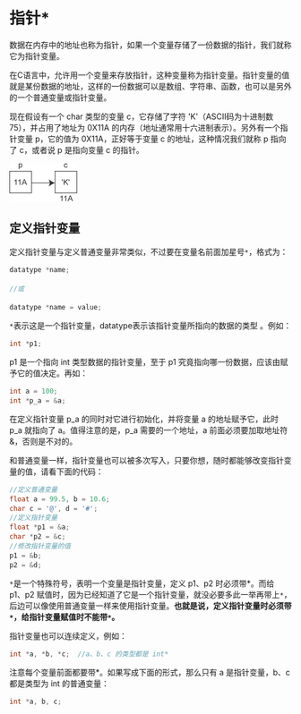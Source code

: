 # 指针*

数据在内存中的地址也称为指针，如果一个变量存储了一份数据的指针，我们就称它为指针变量。

在C语言中，允许用一个变量来存放指针，这种变量称为指针变量。指针变量的值就是某份数据的地址，这样的一份数据可以是数组、字符串、函数，也可以是另外的一个普通变量或指针变量。

现在假设有一个 char 类型的变量 c，它存储了字符 'K'（ASCII码为十进制数 75），并占用了地址为 0X11A 的内存（地址通常用十六进制表示）。另外有一个指针变量 p，它的值为 0X11A，正好等于变量 c 的地址，这种情况我们就称 p 指向了 c，或者说 p 是指向变量 c 的指针。

![point](./img/point.png)

## 定义指针变量

定义指针变量与定义普通变量非常类似，不过要在变量名前面加星号`*`，格式为：
```c++
datatype *name;

//或

datatype *name = value;
```

`*`表示这是一个指针变量，datatype表示该指针变量所指向的数据的类型 。例如：
```c++
int *p1;
```

p1 是一个指向 int 类型数据的指针变量，至于 p1 究竟指向哪一份数据，应该由赋予它的值决定。再如：
```c++
int a = 100;
int *p_a = &a;
```
在定义指针变量 p_a 的同时对它进行初始化，并将变量 a 的地址赋予它，此时 p_a 就指向了 a。值得注意的是，p_a 需要的一个地址，a 前面必须要加取地址符&，否则是不对的。

和普通变量一样，指针变量也可以被多次写入，只要你想，随时都能够改变指针变量的值，请看下面的代码：
```c++
//定义普通变量
float a = 99.5, b = 10.6;
char c = '@', d = '#';
//定义指针变量
float *p1 = &a;
char *p2 = &c;
//修改指针变量的值
p1 = &b;
p2 = &d;
```

`*`是一个特殊符号，表明一个变量是指针变量，定义 p1、p2 时必须带*。而给 p1、p2 赋值时，因为已经知道了它是一个指针变量，就没必要多此一举再带上`*`，后边可以像使用普通变量一样来使用指针变量。**也就是说，定义指针变量时必须带`*`，给指针变量赋值时不能带`*`。**

指针变量也可以连续定义，例如：
```c++
int *a, *b, *c;  //a、b、c 的类型都是 int*
```
注意每个变量前面都要带*。如果写成下面的形式，那么只有 a 是指针变量，b、c 都是类型为 int 的普通变量：
```c++
int *a, b, c;
```